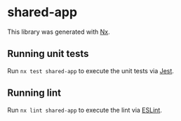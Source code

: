# shared-app

This library was generated with [Nx](https://nx.dev).

## Running unit tests

Run `nx test shared-app` to execute the unit tests via [Jest](https://jestjs.io).

## Running lint

Run `nx lint shared-app` to execute the lint via [ESLint](https://eslint.org/).
